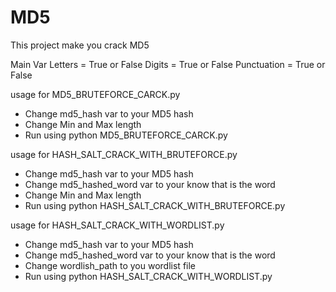 # MD5
This project make you crack MD5

Main Var
Letters = True or False
Digits = True or False
Punctuation = True or False

usage for MD5_BRUTEFORCE_CARCK.py
- Change md5_hash var to your MD5 hash
- Change Min and Max length
- Run using python MD5_BRUTEFORCE_CARCK.py

usage for HASH_SALT_CRACK_WITH_BRUTEFORCE.py
- Change md5_hash var to your MD5 hash
- Change md5_hashed_word var to your know that is the word
- Change Min and Max length
- Run using python HASH_SALT_CRACK_WITH_BRUTEFORCE.py

usage for HASH_SALT_CRACK_WITH_WORDLIST.py
- Change md5_hash var to your MD5 hash
- Change md5_hashed_word var to your know that is the word
- Change wordlish_path to you wordlist file
- Run using python HASH_SALT_CRACK_WITH_WORDLIST.py
